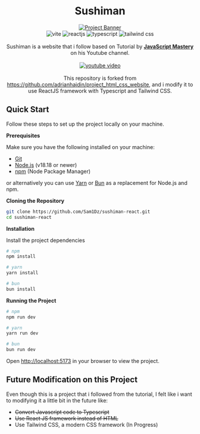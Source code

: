 <div align="center">
  <h1 align="center">Sushiman</h3>
  
  <a href="https://youtu.be/QRrPE9aj3wI?feature=shared" target="_blank">
    <img src="https://camo.githubusercontent.com/08ced5f3e2ad0bf344b5a736b9eb0e368bb8648a3327626a333ee827e5ef957b/68747470733a2f2f692e6962622e636f2f644278777732632f53757368692e706e67" alt="Project Banner">
  </a>

  <div align="center">
    <img src="https://img.shields.io/badge/-vite_js-black?style=for-the-badge&logoColor=white&logo=vite&color=BD34FE" alt="vite" />
    <img src="https://img.shields.io/badge/-react_js-black?style=for-the-badge&logoColor=white&logo=react&color=00d8ff" alt="reactjs" />
    <img src="https://img.shields.io/badge/-typescript-black?style=for-the-badge&logoColor=white&logo=typescript&color=007ACC" alt="typescript" />
    <img src="https://img.shields.io/badge/-tailwind_css-black?style=for-the-badge&logoColor=white&logo=tailwindcss&color=25BABD" alt="tailwind css" />
  </div>

  <br />

  <div align="center">
    Sushiman is a website that i follow based on Tutorial by <a href="https://www.youtube.com/@javascriptmastery/videos" target="_blank"><b>JavaScript Mastery</b></a> on his Youtube channel.
  </div>

  <br />

  <div align="center">
    <a href="https://youtu.be/QRrPE9aj3wI?feature=shared" target="_blank"><img src="https://img.shields.io/badge/-video_tutorial-black?style=for-the-badge&logoColor=white&logo=youtube&color=ff0000" alt="youtube video" /></a>
  </div>

  <br />

  <div align="center">
    This repository is forked from <a href="https://github.com/adrianhajdin/project_html_css_website">https://github.com/adrianhajdin/project_html_css_website</a>, and i modify it to use ReactJS framework with Typescript and Tailwind CSS.
  </div>
</div>

## Quick Start

Follow these steps to set up the project locally on your machine.

**Prerequisites**

Make sure you have the following installed on your machine:

- [Git](https://git-scm.com/)
- [Node.js](https://nodejs.org/en) (v18.18 or newer)
- [npm](https://www.npmjs.com/) (Node Package Manager)

or alternatively you can use [Yarn](https://yarnpkg.com/) or [Bun](https://bun.sh/) as a replacement for Node.js and npm.

**Cloning the Repository**

```bash
git clone https://github.com/Sam1Dz/sushiman-react.git
cd sushiman-react
```

**Installation**

Install the project dependencies

```bash
# npm
npm install

# yarn
yarn install

# bun
bun install
```

**Running the Project**

```bash
# npm
npm run dev

# yarn
yarn run dev

# bun
bun run dev
```

Open [http://localhost:5173](http://localhost:5173) in your browser to view the project.

## Future Modification on this Project

Even though this is a project that i followed from the tutorial, I felt like i want to modifying it a little bit in the future like:

- ~~Convert Javascript code to Typescript~~
- ~~Use React JS framework instead of HTML~~
- Use Tailwind CSS, a modern CSS framework (In Progress)
